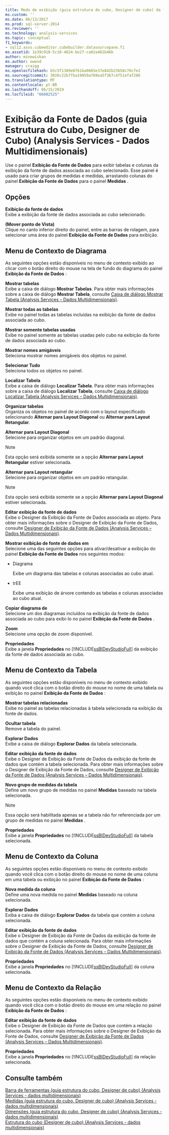 ```yaml
---
title: Modo de exibição (guia estrutura do cubo, Designer de cubo) da fonte de dados (Analysis Services - dados multidimensionais) | Microsoft Docs
ms.custom: ''
ms.date: 06/13/2017
ms.prod: sql-server-2014
ms.reviewer: ''
ms.technology: analysis-services
ms.topic: conceptual
f1_keywords:
- sql12.asvs.cubeeditor.cubebuilder.datasourcepane.f1
ms.assetid: 1e39c910-5c10-4624-be27-ca02a461b46b
author: minewiskan
ms.author: owend
manager: craigg
ms.openlocfilehash: b5c5f1389e0761ba0665e37e842b23b58c70cfe2
ms.sourcegitcommit: 3026c22b7fba19059a769ea5f367c4f51efaf286
ms.translationtype: MT
ms.contentlocale: pt-BR
ms.lasthandoff: 06/15/2019
ms.locfileid: "66082525"
---
```

# <a name="data-source-view-cube-structure-tab-cube-designer-analysis-services---multidimensional-data"></a>Exibição da Fonte de Dados (guia Estrutura do Cubo, Designer de Cubo) (Analysis Services - Dados Multidimensionais)
  Use o painel **Exibição da Fonte de Dados** para exibir tabelas e colunas da exibição da fonte de dados associada ao cubo selecionado. Esse painel é usado para criar grupos de medidas e medidas, arrastando colunas do painel **Exibição da Fonte de Dados** para o painel **Medidas** .  
  
## <a name="options"></a>Opções  
 **Exibição da fonte de dados**  
 Exibe a exibição da fonte de dados associada ao cubo selecionado.  
  
 **(Mover ponto de Vista)**  
 Clique no canto inferior direito do painel, entre as barras de rolagem, para selecionar uma área do painel **Exibição da Fonte de Dados** para exibição.  
  
## <a name="diagram-context-menu"></a>Menu de Contexto de Diagrama  
 As seguintes opções estão disponíveis no menu de contexto exibido ao clicar com o botão direito do mouse na tela de fundo do diagrama do painel **Exibição da Fonte de Dados** :  
  
 **Mostrar tabelas**  
 Exibe a caixa de diálogo **Mostrar Tabelas**. Para obter mais informações sobre a caixa de diálogo **Mostrar Tabela**, consulte [Caixa de diálogo Mostrar Tabela &#40;Analysis Services – Dados Multidimensionais&#41;](show-table-dialog-box-analysis-services-multidimensional-data.md).  
  
 **Mostrar todas as tabelas**  
 Exibe no painel todas as tabelas incluídas na exibição da fonte de dados associada ao cubo.  
  
 **Mostrar somente tabelas usadas**  
 Exibe no painel somente as tabelas usadas pelo cubo na exibição da fonte de dados associada ao cubo.  
  
 **Mostrar nomes amigáveis**  
 Seleciona mostrar nomes amigáveis dos objetos no painel.  
  
 **Selecionar Tudo**  
 Seleciona todos os objetos no painel.  
  
 **Localizar Tabela**  
 Exibe a caixa de diálogo **Localizar Tabela**. Para obter mais informações sobre a caixa de diálogo **Localizar Tabela**, consulte [Caixa de diálogo Localizar Tabela &#40;Analysis Services – Dados Multidimensionais&#41;](find-table-dialog-box-analysis-services-multidimensional-data.md).  
  
 **Organizar tabelas**  
 Organiza os objetos no painel de acordo com o layout especificado selecionando **Alternar para Layout Diagonal** ou **Alternar para Layout Retangular**.  
  
 **Alternar para Layout Diagonal**  
 Selecione para organizar objetos em um padrão diagonal.  
  
> [!NOTE]  
>  Esta opção será exibida somente se a opção **Alternar para Layout Retangular** estiver selecionada.  
  
 **Alternar para Layout retangular**  
 Selecione para organizar objetos em um padrão retangular.  
  
> [!NOTE]  
>  Esta opção será exibida somente se a opção **Alternar para Layout Diagonal** estiver selecionada.  
  
 **Editar exibição da fonte de dados**  
 Exibe o Designer da Exibição da Fonte de Dados associada ao objeto. Para obter mais informações sobre o Designer de Exibição da Fonte de Dados, consulte [Designer de Exibição da Fonte de Dados &#40;Analysis Services – Dados Multidimensionais&#41;](data-source-view-designer-analysis-services-multidimensional-data.md).  
  
 **Mostrar exibição de fonte de dados em**  
 Selecione uma das seguintes opções para ativar/desativar a exibição do painel **Exibição da Fonte de Dados** nos seguintes modos:  
  
-   Diagrama  
  
     Exibe um diagrama das tabelas e colunas associadas ao cubo atual.  
  
-   trEE  
  
     Exibe uma exibição de árvore contendo as tabelas e colunas associadas ao cubo atual.  
  
 **Copiar diagrama de**  
 Selecione um dos diagramas incluídos na exibição da fonte de dados associada ao cubo para exibi-lo no painel **Exibição da Fonte de Dados** .  
  
 **Zoom**  
 Selecione uma opção de zoom disponível.  
  
 **Propriedades**  
 Exibe a janela **Propriedades** no [!INCLUDE[ssBIDevStudioFull](../includes/ssbidevstudiofull-md.md)] da exibição da fonte de dados associada ao cubo.  
  
## <a name="table-context-menu"></a>Menu de Contexto da Tabela  
 As seguintes opções estão disponíveis no menu de contexto exibido quando você clica com o botão direito do mouse no nome de uma tabela ou exibição no painel **Exibição da Fonte de Dados** :  
  
 **Mostrar tabelas relacionadas**  
 Exibe no painel as tabelas relacionadas à tabela selecionada na exibição da fonte de dados.  
  
 **Ocultar tabela**  
 Remove a tabela do painel.  
  
 **Explorar Dados**  
 Exibe a caixa de diálogo **Explorar Dados** da tabela selecionada.  
  
 **Editar exibição da fonte de dados**  
 Exibe o Designer de Exibição da Fonte de Dados da exibição da fonte de dados que contém a tabela selecionada. Para obter mais informações sobre o Designer de Exibição da Fonte de Dados, consulte [Designer de Exibição da Fonte de Dados &#40;Analysis Services – Dados Multidimensionais&#41;](data-source-view-designer-analysis-services-multidimensional-data.md).  
  
 **Novo grupo de medidas da tabela**  
 Define um novo grupo de medidas no painel **Medidas** baseado na tabela selecionada.  
  
> [!NOTE]  
>  Essa opção será habilitada apenas se a tabela não for referenciada por um grupo de medidas no painel **Medidas** .  
  
 **Propriedades**  
 Exibe a janela **Propriedades** no [!INCLUDE[ssBIDevStudioFull](../includes/ssbidevstudiofull-md.md)] da tabela selecionada.  
  
## <a name="column-context-menu"></a>Menu de Contexto da Coluna  
 As seguintes opções estão disponíveis no menu de contexto exibido quando você clica com o botão direito do mouse no nome de uma coluna em uma tabela ou exibição no painel **Exibição da Fonte de Dados** :  
  
 **Nova medida da coluna**  
 Define uma nova medida no painel **Medidas** baseado na coluna selecionada.  
  
 **Explorar Dados**  
 Exiba a caixa de diálogo **Explorar Dados** da tabela que contém a coluna selecionada.  
  
 **Editar exibição da fonte de dados**  
 Exibe o Designer de Exibição da Fonte de Dados da exibição da fonte de dados que contém a coluna selecionada. Para obter mais informações sobre o Designer de Exibição da Fonte de Dados, consulte [Designer de Exibição da Fonte de Dados &#40;Analysis Services – Dados Multidimensionais&#41;](data-source-view-designer-analysis-services-multidimensional-data.md).  
  
 **Propriedades**  
 Exibe a janela **Propriedades** no [!INCLUDE[ssBIDevStudioFull](../includes/ssbidevstudiofull-md.md)] da coluna selecionada.  
  
## <a name="relationship-context-menu"></a>Menu de Contexto da Relação  
 As seguintes opções estão disponíveis no menu de contexto exibido quando você clica com o botão direito do mouse em uma relação no painel **Exibição da Fonte de Dados** :  
  
 **Editar exibição da fonte de dados**  
 Exibe o Designer de Exibição da Fonte de Dados que contém a relação selecionada. Para obter mais informações sobre o Designer de Exibição da Fonte de Dados, consulte [Designer de Exibição da Fonte de Dados &#40;Analysis Services – Dados Multidimensionais&#41;](data-source-view-designer-analysis-services-multidimensional-data.md).  
  
 **Propriedades**  
 Exibe a janela **Propriedades** no [!INCLUDE[ssBIDevStudioFull](../includes/ssbidevstudiofull-md.md)] da relação selecionada.  
  
## <a name="see-also"></a>Consulte também  
 [Barra de ferramentas &#40;guia estrutura do cubo, Designer de cubo&#41; &#40;Analysis Services - dados multidimensionais&#41;](toolbar-cube-structure-cube-designer-analysis-services-multidimensional-data.md)   
 [Medidas &#40;guia estrutura do cubo, Designer de cubo&#41; &#40;Analysis Services - dados multidimensionais&#41;](measures-cube-structure-cube-designer-analysis-services-multidimensional-data.md)   
 [Dimensões &#40;guia estrutura do cubo, Designer de cubo&#41; &#40;Analysis Services - dados multidimensionais&#41;](dimensions-cube-structure-cube-designer-analysis-services-multidimensional-data.md)   
 [Estrutura do cubo &#40;Designer de cubo&#41; &#40;Analysis Services - dados multidimensionais&#41;](cube-structure-cube-designer-analysis-services-multidimensional-data.md)  
  
  
